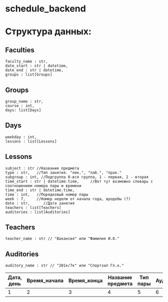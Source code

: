 # schedule_backend


# Структура данных:

## Faculties
    faculty_name : str,
    date_start : str | datetime,
    date_end : str | datetime,
    groups : list[Groups]

## Groups
    group_name : str,
    course : int,
    days: list[Days]

## Days
    weekday : int,
    lessons : list[Lessons]

## Lessons
    subject : str //Название предмета
    type : str,   //Тип занятия. "лек.", "лаб.", "прак."
    subgroup : int, //Подгруппа 0-вся группа, 1 - первая, 2 - вторая
    time_start : str | datetime.time,     //Вот тут возможно словарь с соотношением номера пары и времени
    time_end : str | datetime.time,
    time : int,   //Порядковый номер пары
    week : 7,     //Номер недели от начала года, вродебы (?)
    date : str,      //Дата занятия
    teachers : list[Teachers]
    auditories : list[Auditories]

## Teachers
    teacher_name : str // "Вакансия" или "Фамилия И.О."


## Auditories
    auditory_name : str // "201к/7к" или "Спортзал Гл.к."


| Дата, день | Время_начала | Время_конца | Название предмета | Тип пары | Аудитория | Преподаватель |
|------------|------------|------------|------------|------------|------------|------------|
|1|2|3|4|5|6|7|

